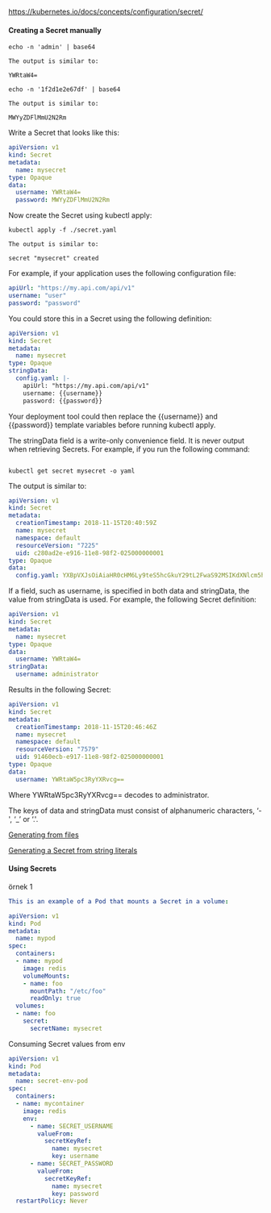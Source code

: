 https://kubernetes.io/docs/concepts/configuration/secret/


#### Creating a Secret manually

```
echo -n 'admin' | base64

The output is similar to:

YWRtaW4=

echo -n '1f2d1e2e67df' | base64

The output is similar to:

MWYyZDFlMmU2N2Rm
```

Write a Secret that looks like this:

```yml
apiVersion: v1
kind: Secret
metadata:
  name: mysecret
type: Opaque
data:
  username: YWRtaW4=
  password: MWYyZDFlMmU2N2Rm
```


Now create the Secret using kubectl apply:
```
kubectl apply -f ./secret.yaml

The output is similar to:

secret "mysecret" created
```

For example, if your application uses the following configuration file:
```yml
apiUrl: "https://my.api.com/api/v1"
username: "user"
password: "password"
```

You could store this in a Secret using the following definition:

```yml
apiVersion: v1
kind: Secret
metadata:
  name: mysecret
type: Opaque
stringData:
  config.yaml: |-
    apiUrl: "https://my.api.com/api/v1"
    username: {{username}}
    password: {{password}}
```

Your deployment tool could then replace the {{username}} and {{password}} template variables before running kubectl apply.

The stringData field is a write-only convenience field. It is never output when retrieving Secrets. For example, if you run the following command:

```

kubectl get secret mysecret -o yaml
```
The output is similar to:

```yml
apiVersion: v1
kind: Secret
metadata:
  creationTimestamp: 2018-11-15T20:40:59Z
  name: mysecret
  namespace: default
  resourceVersion: "7225"
  uid: c280ad2e-e916-11e8-98f2-025000000001
type: Opaque
data:
  config.yaml: YXBpVXJsOiAiaHR0cHM6Ly9teS5hcGkuY29tL2FwaS92MSIKdXNlcm5hbWU6IHt7dXNlcm5hbWV9fQpwYXNzd29yZDoge3twYXNzd29yZH19

```
If a field, such as username, is specified in both data and stringData, the value from stringData is used. For example, the following Secret definition:
```yml
apiVersion: v1
kind: Secret
metadata:
  name: mysecret
type: Opaque
data:
  username: YWRtaW4=
stringData:
  username: administrator
```
Results in the following Secret:

```yml
apiVersion: v1
kind: Secret
metadata:
  creationTimestamp: 2018-11-15T20:46:46Z
  name: mysecret
  namespace: default
  resourceVersion: "7579"
  uid: 91460ecb-e917-11e8-98f2-025000000001
type: Opaque
data:
  username: YWRtaW5pc3RyYXRvcg==
```
Where YWRtaW5pc3RyYXRvcg== decodes to administrator.

The keys of data and stringData must consist of alphanumeric characters, ‘-', ‘_’ or ‘.'.


[Generating from files](https://kubernetes.io/docs/concepts/configuration/secret/#generating-a-secret-from-files)

[Generating a Secret from string literals](https://kubernetes.io/docs/concepts/configuration/secret/#generating-a-secret-from-string-literals)

#### Using Secrets


örnek 1

```yml
This is an example of a Pod that mounts a Secret in a volume:

apiVersion: v1
kind: Pod
metadata:
  name: mypod
spec:
  containers:
  - name: mypod
    image: redis
    volumeMounts:
    - name: foo
      mountPath: "/etc/foo"
      readOnly: true
  volumes:
  - name: foo
    secret:
      secretName: mysecret
```
Consuming Secret values from env

```yml
apiVersion: v1
kind: Pod
metadata:
  name: secret-env-pod
spec:
  containers:
  - name: mycontainer
    image: redis
    env:
      - name: SECRET_USERNAME
        valueFrom:
          secretKeyRef:
            name: mysecret
            key: username
      - name: SECRET_PASSWORD
        valueFrom:
          secretKeyRef:
            name: mysecret
            key: password
  restartPolicy: Never
  ```
